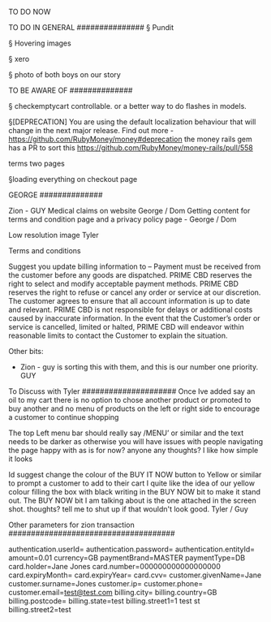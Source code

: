 TO DO NOW

TO DO IN GENERAL
###############
§ Pundit

§ Hovering images

§ xero

§ photo of both boys on our story

TO BE AWARE OF
##############

§ checkemptycart controllable. or a better way to do flashes in models.

§[DEPRECATION] You are using the default localization behaviour that will change in the next major release. Find out more - https://github.com/RubyMoney/money#deprecation
the money rails gem has a PR to sort this https://github.com/RubyMoney/money-rails/pull/558

terms two pages

§loading everything on checkout page

GEORGE
##############

Zion - GUY
Medical claims on website George / Dom
Getting content for terms and condition page and a privacy policy page - George / Dom



Low resolution image Tyler

Terms and conditions

Suggest you update billing information to –
Payment must be received from the customer before any goods are dispatched.
PRIME CBD reserves the right to select and modify acceptable payment methods.
PRIME CBD reserves the right to refuse or cancel any order or service at our discretion.
The customer agrees to ensure that all account information is up to date and relevant. PRIME CBD is not responsible for delays or additional costs caused by inaccurate information.
In the event that the Customer’s order or service is cancelled, limited or halted, PRIME CBD will endeavor within reasonable limits to contact the Customer to explain the situation.


Other bits:
- Zion - guy is sorting this with them, and this is our number one priority.  GUY



To Discuss with Tyler
#####################
Once Ive added say an oil to my cart there is no option to chose another product or promoted to buy another and no menu of products on the left or right side to encourage a customer to continue shopping

The top Left menu bar should really say /MENU’ or similar and the text needs to be darker as otherwise you will have issues with people navigating the page
happy with as is for now? anyone any thoughts? I like how simple it looks



Id suggest change the colour of the BUY IT NOW button to Yellow or similar to prompt a customer to add to their cart
I quite like the idea of our yellow colour filling the box with black writing in the BUY NOW bit to make it stand out. The BUY NOW bit I am talking about is the one attached in the screen shot. thoughts? tell me to shut up if that wouldn't look good. Tyler / Guy


Other parameters for zion transaction
#####################################

authentication.userId=
authentication.password=
authentication.entityId=
amount=0.01
currency=GB
paymentBrand=MASTER
paymentType=DB
card.holder=Jane Jones
card.number=000000000000000000
card.expiryMonth=
card.expiryYear=
card.cvv=
customer.givenName=Jane
customer.surname=Jones
customer.ip=
customer.phone=
customer.email=test@test.com
billing.city=
billing.country=GB
billing.postcode=
billing.state=test
billing.street1=1 test st
billing.street2=test

